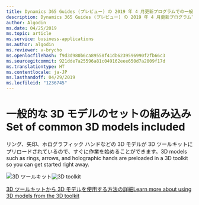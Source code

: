 ```yaml
---
title: Dynamics 365 Guides (プレビュー) の 2019 年 4 月更新プログラムでの一般的な 3D モデル機能
description: Dynamics 365 Guides (プレビュー) の 2019 年 4 月更新プログラムでの一般的な 3D モデル機能では、顧客が作業するための既存の 3D モデルのセットが提供されます。
author: Algodin
ms.date: 04/25/2019
ms.topic: article
ms.service: business-applications
ms.author: algodin
ms.reviewer: v-brycho
ms.openlocfilehash: f9d3d980b6ca89558f41db6239596990f2fb66c3
ms.sourcegitcommit: 921dde7a25596a81c049162eee650d7a2009f17d
ms.translationtype: HT
ms.contentlocale: ja-JP
ms.lasthandoff: 04/29/2019
ms.locfileid: "1236745"
---
```

# <a name="set-of-common-3d-models-included"></a><span data-ttu-id="c8e62-103">一般的な 3D モデルのセットの組み込み</span><span class="sxs-lookup"><span data-stu-id="c8e62-103">Set of common 3D models included</span></span>

<span data-ttu-id="c8e62-104">リング、矢印、ホログラフィック ハンドなどの 3D モデルが 3D ツールキットにプリロードされているので、すぐに作業を始めることができます。</span><span class="sxs-lookup"><span data-stu-id="c8e62-104">3D models such as rings, arrows, and holographic hands are preloaded in a 3D toolkit so you can get started right away.</span></span>

<span data-ttu-id="c8e62-105">![3D ツールキット](media/3D-toolkit-objects.PNG "3D ツールキット")</span><span class="sxs-lookup"><span data-stu-id="c8e62-105">![3D toolkit](media/3D-toolkit-objects.PNG "3D toolkit")</span></span>

[<span data-ttu-id="c8e62-106">3D ツールキットから 3D モデルを使用する方法の詳細</span><span class="sxs-lookup"><span data-stu-id="c8e62-106">Learn more about using 3D models from the 3D toolkit</span></span>](https://docs.microsoft.com/dynamics365/mixed-reality/guides/pc-authoring#create-steps-and-assign-assets-in-the-step-card-page)
